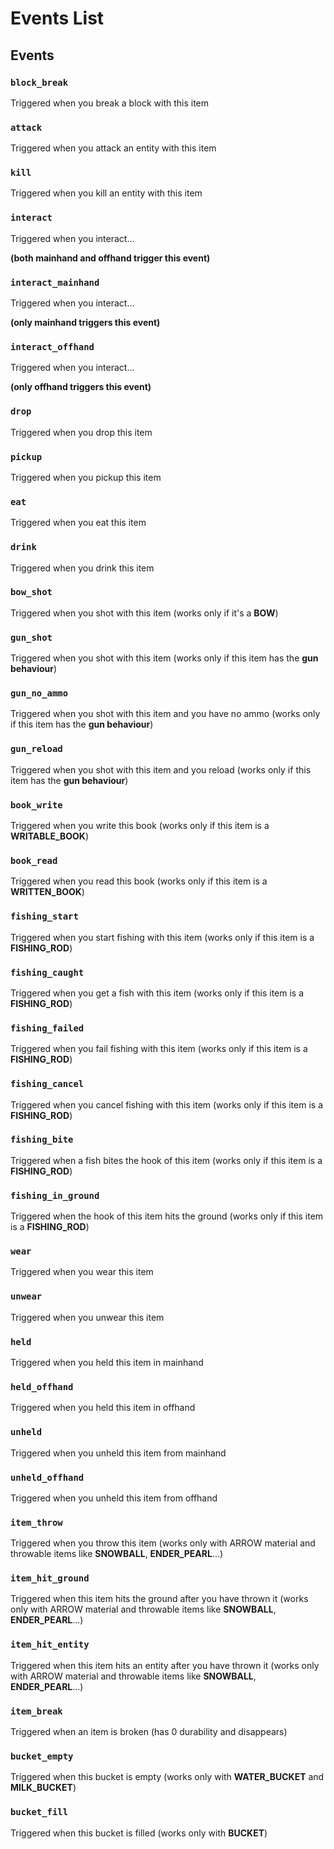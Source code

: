 # Events List

## Events

### `block_break`

Triggered when you break a block with this item

### `attack`

Triggered when you attack an entity with this item

### `kill`

Triggered when you kill an entity with this item

### `interact`

Triggered when you interact...

**(both mainhand and offhand trigger this event)**

### `interact_mainhand`

Triggered when you interact...

**(only mainhand triggers this event)**

### `interact_offhand`

Triggered when you interact...

**(only offhand triggers this event)**

### `drop`

Triggered when you drop this item

### `pickup`

Triggered when you pickup this item

### `eat`

Triggered when you eat this item

### `drink`

Triggered when you drink this item

### `bow_shot`

Triggered when you shot with this item (works only if it's a **BOW**)

### `gun_shot`

Triggered when you shot with this item (works only if this item has the **gun behaviour**)

### `gun_no_ammo`

Triggered when you shot with this item and you have no ammo (works only if this item has the **gun behaviour**)

### `gun_reload`

Triggered when you shot with this item and you reload (works only if this item has the **gun behaviour**)

### `book_write`

Triggered when you write this book (works only if this item is a **WRITABLE\_BOOK**)

### `book_read`

Triggered when you read this book (works only if this item is a **WRITTEN\_BOOK**)

### `fishing_start`

Triggered when you start fishing with this item (works only if this item is a **FISHING\_ROD**)

### `fishing_caught`

Triggered when you get a fish with this item (works only if this item is a **FISHING\_ROD**)

### `fishing_failed`

Triggered when you fail fishing with this item (works only if this item is a **FISHING\_ROD**)

### `fishing_cancel`

Triggered when you cancel fishing with this item (works only if this item is a **FISHING\_ROD**)

### `fishing_bite`

Triggered when a fish bites the hook of this item (works only if this item is a **FISHING\_ROD**)

### `fishing_in_ground`

Triggered when the hook of this item hits the ground (works only if this item is a **FISHING\_ROD**)

### `wear`

Triggered when you wear this item

### `unwear`

Triggered when you unwear this item

### `held`

Triggered when you held this item in mainhand

### `held_offhand`

Triggered when you held this item in offhand

### `unheld`

Triggered when you unheld this item from mainhand

### `unheld_offhand`

Triggered when you unheld this item from offhand

### `item_throw`

Triggered when you throw this item (works only with ARROW material and throwable items like **SNOWBALL**, **ENDER\_PEARL**...)

### `item_hit_ground`

Triggered when this item hits the ground after you have thrown it (works only with ARROW material and throwable items like **SNOWBALL**, **ENDER\_PEARL**...)

### `item_hit_entity`

Triggered when this item hits an entity after you have thrown it (works only with ARROW material and throwable items like **SNOWBALL**, **ENDER\_PEARL**...)

### `item_break`

Triggered when an item is broken (has 0 durability and disappears)

### `bucket_empty`

Triggered when this bucket is empty (works only with **WATER\_BUCKET** and **MILK\_BUCKET**)

### `bucket_fill`

Triggered when this bucket is filled (works only with **BUCKET**)
